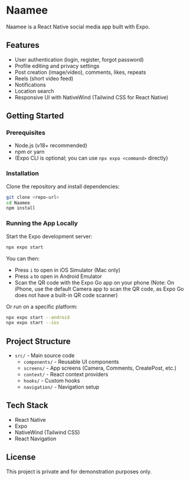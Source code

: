 # Naamee

Naamee is a React Native social media app built with Expo.

## Features

- User authentication (login, register, forgot password)
- Profile editing and privacy settings
- Post creation (image/video), comments, likes, repeats
- Reels (short video feed)
- Notifications
- Location search
- Responsive UI with NativeWind (Tailwind CSS for React Native)

## Getting Started

### Prerequisites

- Node.js (v18+ recommended)
- npm or yarn
- (Expo CLI is optional; you can use `npx expo <command>` directly)

### Installation

Clone the repository and install dependencies:

```sh
git clone <repo-url>
cd Naamee
npm install
```

### Running the App Locally

Start the Expo development server:

```sh
npx expo start
```

You can then:
- Press `i` to open in iOS Simulator (Mac only)
- Press `a` to open in Android Emulator
- Scan the QR code with the Expo Go app on your phone (Note: On iPhone, use the default Camera app to scan the QR code, as Expo Go does not have a built-in QR code scanner)

Or run on a specific platform:

```sh
npx expo start --android
npx expo start --ios
```

## Project Structure

- `src/` - Main source code
  - `components/` - Reusable UI components
  - `screens/` - App screens (Camera, Comments, CreatePost, etc.)
  - `context/` - React context providers
  - `hooks/` - Custom hooks
  - `navigation/` - Navigation setup

## Tech Stack

- React Native
- Expo
- NativeWind (Tailwind CSS)
- React Navigation

## License

This project is private and for demonstration purposes only.
